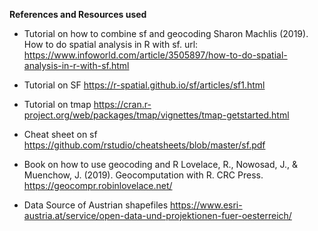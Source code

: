 __References and Resources used__

- Tutorial on how to combine sf and geocoding 
  Sharon Machlis (2019). How to do spatial analysis in R with sf. url: https://www.infoworld.com/article/3505897/how-to-do-spatial-analysis-in-r-with-sf.html

- Tutorial on SF 
  https://r-spatial.github.io/sf/articles/sf1.html


- Tutorial on tmap 
  https://cran.r-project.org/web/packages/tmap/vignettes/tmap-getstarted.html

- Cheat sheet on sf 
  https://github.com/rstudio/cheatsheets/blob/master/sf.pdf


- Book on how to use geocoding and R
  Lovelace, R., Nowosad, J., & Muenchow, J. (2019). Geocomputation with R. CRC Press.
  https://geocompr.robinlovelace.net/


- Data Source of Austrian shapefiles
  https://www.esri-austria.at/service/open-data-und-projektionen-fuer-oesterreich/
